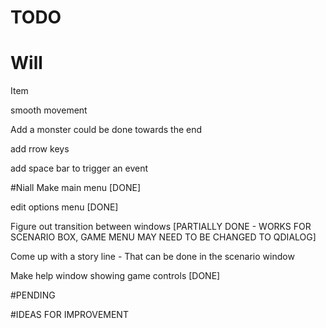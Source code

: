 # TODO

# Will

Item

smooth movement

Add a monster                       could be done towards the end

add rrow keys

add space bar to trigger an event


#Niall
Make main menu                          [DONE]

edit options menu						[DONE]

Figure out transition between windows   [PARTIALLY DONE - WORKS FOR SCENARIO BOX, GAME MENU MAY NEED TO BE CHANGED TO QDIALOG]

Come up with a story line - That can be done in the scenario window

Make help window showing game controls  [DONE]

#PENDING


#IDEAS FOR IMPROVEMENT



